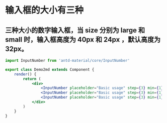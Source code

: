 #  输入框的大小有三种
## 三种大小的数字输入框，当 size 分别为 large 和 small 时，输入框高度为 40px 和 24px ，默认高度为 32px。


````jsx
import InputNumber from 'antd-material/core/InputNumber'

export class Demo2md extends Component {
    render() {
        return (
            <div>
                <InputNumber placeholder="Basic usage" step={3} min={1} max={10} defaultValue={3} size="large"/>
                <InputNumber placeholder="Basic usage" step={3} min={1} max={10} defaultValue={3}/>
                <InputNumber placeholder="Basic usage" step={3} min={1} max={10} defaultValue={3} size="small"/>
            </div>
        )
    }
}
````